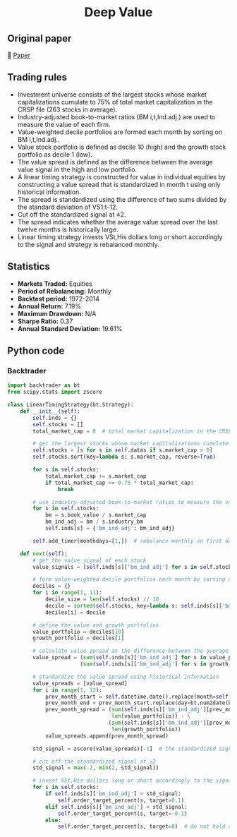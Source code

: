 <div align="center">
  <h1>Deep Value</h1>
</div>

## Original paper

📕 [Paper](https://papers.ssrn.com/sol3/papers.cfm?abstract_id=3076181)

## Trading rules

- Investment universe consists of the largest stocks whose market capitalizations cumulate to 75% of total market capitalization in the CRSP file (263 stocks in average).
- Industry-adjusted book-to-market ratios (BM i,t,Ind.adj.) are used to measure the value of each firm.
- Value-weighted decile portfolios are formed each month by sorting on BM i,t,Ind.adj..
- Value stock portfolio is defined as decile 10 (high) and the growth stock portfolio as decile 1 (low).
- The value spread is defined as the difference between the average value signal in the high and low portfolio.
- A linear timing strategy is constructed for value in individual equities by constructing a value spread that is standardized in month t using only historical information.
- The spread is standardized using the difference of two sums divided by the standard deviation of VS1:t-12.
- Cut off the standardized signal at ±2.
- The spread indicates whether the average value spread over the last twelve months is historically large.
- Linear timing strategy invests VSt,His dollars long or short accordingly to the signal and strategy is rebalanced monthly.

## Statistics

- **Markets Traded:** Equities
- **Period of Rebalancing:** Monthly
- **Backtest period:** 1972-2014
- **Annual Return:** 7.19%
- **Maximum Drawdown:** N/A
- **Sharpe Ratio:** 0.37
- **Annual Standard Deviation:** 19.61%

## Python code

### Backtrader

```python
import backtrader as bt
from scipy.stats import zscore

class LinearTimingStrategy(bt.Strategy):
    def __init__(self):
        self.inds = {}
        self.stocks = []
        total_market_cap = 0  # total market capitalization in the CRSP file

        # get the largest stocks whose market capitalizations cumulate to 75% of total market capitalization
        self.stocks = [s for s in self.datas if s.market_cap > 0]
        self.stocks.sort(key=lambda s: s.market_cap, reverse=True)

        for s in self.stocks:
            total_market_cap += s.market_cap
            if total_market_cap >= 0.75 * total_market_cap:
                break

        # use industry-adjusted book-to-market ratios to measure the value of each firm
        for s in self.stocks:
            bm = s.book_value / s.market_cap
            bm_ind_adj = bm / s.industry_bm
            self.inds[s] = {'bm_ind_adj': bm_ind_adj}

        self.add_timer(monthdays=[1,])  # rebalance monthly on first day of each month

    def next(self):
        # get the value signal of each stock
        value_signals = [self.inds[s]['bm_ind_adj'] for s in self.stocks]

        # form value-weighted decile portfolios each month by sorting on BM i,t,Ind.adj.
        deciles = {}
        for i in range(1, 11):
            decile_size = len(self.stocks) // 10
            decile = sorted(self.stocks, key=lambda s: self.inds[s]['bm_ind_adj'])[i*decile_size:(i+1)*decile_size]
            deciles[i] = decile

        # define the value and growth portfolios
        value_portfolio = deciles[10]
        growth_portfolio = deciles[1]

        # calculate value spread as the difference between the average value signal in the high and low portfolio
        value_spread = (sum(self.inds[s]['bm_ind_adj'] for s in value_portfolio) / len(value_portfolio)) - \
                       (sum(self.inds[s]['bm_ind_adj'] for s in growth_portfolio) / len(growth_portfolio))

        # standardize the value spread using historical information
        value_spreads = [value_spread]
        for i in range(1, 12):
            prev_month_start = self.datetime.date().replace(month=self.datetime.date().month-i, day=1)
            prev_month_end = prev_month_start.replace(day=bt.num2date(bt.date2num(prev_month_start)).daysinmonth)
            prev_month_spread = (sum(self.inds[s]['bm_ind_adj'][prev_month_start:prev_month_end] for s in value_portfolio) /
                                 len(value_portfolio)) - \
                                (sum(self.inds[s]['bm_ind_adj'][prev_month_start:prev_month_end] for s in growth_portfolio) /
                                 len(growth_portfolio))
            value_spreads.append(prev_month_spread)

        std_signal = zscore(value_spreads)[-1]  # the standardized signal of the most recent month

        # cut off the standardized signal at ±2
        std_signal = max(-2, min(2, std_signal))

        # invest VSt,His dollars long or short accordingly to the signal and rebalance monthly
        for s in self.stocks:
            if self.inds[s]['bm_ind_adj'] > std_signal:
                self.order_target_percent(s, target=0.1)
            elif self.inds[s]['bm_ind_adj'] < std_signal:
                self.order_target_percent(s, target=-0.1)
            else:
                self.order_target_percent(s, target=0)  # do not hold the stock
```